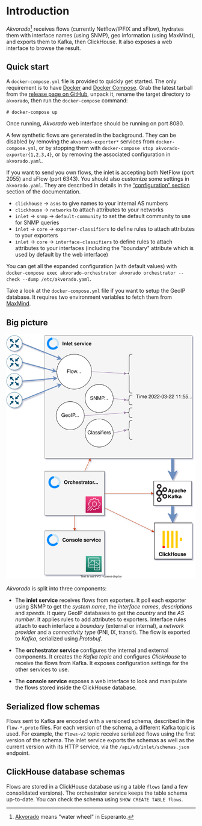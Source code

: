 # Introduction

*Akvorado*[^name] receives flows (currently Netflow/IPFIX and sFlow), hydrates
them with interface names (using SNMP), geo information (using
MaxMind), and exports them to Kafka, then ClickHouse. It also exposes
a web interface to browse the result.

[^name]: [Akvorado][] means "water wheel" in Esperanto.

[Akvorado]: https://eo.wikipedia.org/wiki/Akvorado

## Quick start

A `docker-compose.yml` file is provided to quickly get started. The
only requirement is to have
[Docker](https://docs.docker.com/get-docker/) and [Docker
Compose](https://docs.docker.com/compose/install/). Grab the latest
tarball from the [release page on
GitHub](https://github.com/vincentbernat/akvorado/releases), unpack
it, rename the target directory to `akvorado`, then run the
`docker-compose` command:

```console
# docker-compose up
```

Once running, *Akvorado* web interface should be running on port 8080.

A few synthetic flows are generated in the background. They can be
disabled by removing the `akvorado-exporter*` services from
`docker-compose.yml`, or by stopping them with `docker-compose stop
akvorado-exporter{1,2,3,4}`, or by removing the associated
configuration in `akvorado.yaml`.

If you want to send you own flows, the inlet is accepting both NetFlow
(port 2055) and sFlow (port 6343). You should also customize some
settings in `akvorado.yaml`. They are described in details in the
[“configuration” section](02-configuration.md) section of the
documentation.

- `clickhouse` → `asns` to give names to your internal AS numbers
- `clickhouse` → `networks` to attach attributes to your networks
- `inlet` → `snmp` → `default-community` to set the default community
  to use for SNMP queries
- `inlet` → `core` → `exporter-classifiers` to define rules to attach
  attributes to your exporters
- `inlet` → `core` → `interface-classifiers` to define rules to attach
  attributes to your interfaces (including the "boundary" attribute
  which is used by default by the web interface)

You can get all the expanded configuration (with default values) with
`docker-compose exec akvorado-orchestrator akvorado orchestrator
--check --dump /etc/akvorado.yaml`.

Take a look at the `docker-compose.yml` file if you want to setup the
GeoIP database. It requires two environment variables to fetch them
from [MaxMind](https://dev.maxmind.com/geoip/geolite2-free-geolocation-data).

## Big picture

![General design](design.svg)

*Akvorado* is split into three components:

- The **inlet service** receives flows from exporters. It poll each
  exporter using SNMP to get the *system name*, the *interface names*,
  *descriptions* and *speeds*. It query GeoIP databases to get the
  *country* and the *AS number*. It applies rules to add attributes to
  exporters. Interface rules attach to each interface a *boundary*
  (external or internal), a *network provider* and a *connectivity
  type* (PNI, IX, transit). The flow is exported to *Kafka*,
  serialized using *Protobuf*.

- The **orchestrator service** configures the internal and external
  components. It creates the *Kafka topic* and configures *ClickHouse*
  to receive the flows from Kafka. It exposes configuration settings
  for the other services to use.

- The **console service** exposes a web interface to look and
  manipulate the flows stored inside the ClickHouse database.

## Serialized flow schemas

Flows sent to Kafka are encoded with a versioned schema, described in
the `flow-*.proto` files. For each version of the schema, a different
Kafka topic is used. For example, the `flows-v2` topic receive
serialized flows using the first version of the schema. The inlet
service exports the schemas as well as the current version with its
HTTP service, via the `/api/v0/inlet/schemas.json` endpoint.

## ClickHouse database schemas

Flows are stored in a ClickHouse database using a table `flows` (and a
few consolidated versions). The orchestrator service keeps the table
schema up-to-date. You can check the schema using `SHOW CREATE TABLE
flows`.
